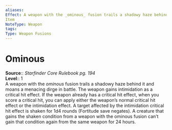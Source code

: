 ```yaml
---
aliases: 
Effect: A weapon with the _ominous_ fusion trails a shadowy haze behind it and moans a menacing dirge in battle. The weapon gains intimidation as a critical hit effect. If the weapon already has a critical hit effect, when you score a critical hit, you can apply either the weapon’s normal critical hit effect or the intimidation effect. A target affected by the intimidation critical hit effect is shaken for 1d4 rounds (Fortitude save negates). A creature that gains the shaken condition from a weapon with the ominous fusion can’t gain that condition again from the same weapon for 24 hours.
Item
NoteType: Weapon
tags: 
Type: Weapon Fusions
---
```


# Ominous

**Source**:: _Starfinder Core Rulebook pg. 194_  
**Level**:: 1  
A weapon with the _ominous_ fusion trails a shadowy haze behind it and moans a menacing dirge in battle. The weapon gains intimidation as a critical hit effect. If the weapon already has a critical hit effect, when you score a critical hit, you can apply either the weapon’s normal critical hit effect or the intimidation effect. A target affected by the intimidation critical hit effect is shaken for 1d4 rounds (Fortitude save negates). A creature that gains the shaken condition from a weapon with the ominous fusion can’t gain that condition again from the same weapon for 24 hours.
